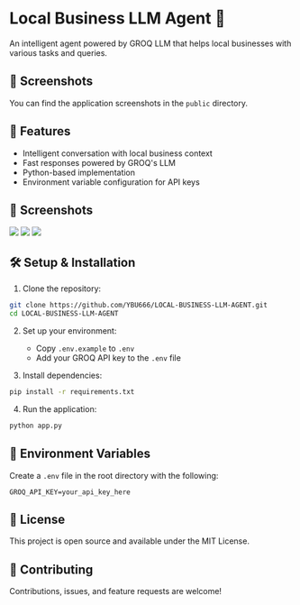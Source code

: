 # Local Business LLM Agent 🤖

An intelligent agent powered by GROQ LLM that helps local businesses with various tasks and queries.

## 📸 Screenshots

You can find the application screenshots in the `public` directory.

## 🚀 Features

- Intelligent conversation with local business context
- Fast responses powered by GROQ's LLM
- Python-based implementation
- Environment variable configuration for API keys

## 📸 Screenshots


![](https://github.com/YBU666/LOCAL-BUSINESS-LLM-AGENT/blob/main/public/Screenshot%202025-04-18%20at%2010.24.10%E2%80%AFAM.png?raw=true)
![](https://github.com/YBU666/LOCAL-BUSINESS-LLM-AGENT/blob/main/public/Screenshot%202025-04-18%20at%2010.24.43%E2%80%AFAM.png?raw=true)
![](https://github.com/YBU666/LOCAL-BUSINESS-LLM-AGENT/blob/main/public/Screenshot%202025-04-18%20at%2010.24.55%E2%80%AFAM.png?raw=true)

## 🛠️ Setup & Installation

1. Clone the repository:
```bash
git clone https://github.com/YBU666/LOCAL-BUSINESS-LLM-AGENT.git
cd LOCAL-BUSINESS-LLM-AGENT
```

2. Set up your environment:
   - Copy `.env.example` to `.env`
   - Add your GROQ API key to the `.env` file

3. Install dependencies:
```bash
pip install -r requirements.txt
```

4. Run the application:
```bash
python app.py
```

## 🔑 Environment Variables

Create a `.env` file in the root directory with the following:

```
GROQ_API_KEY=your_api_key_here
```

## 📝 License

This project is open source and available under the MIT License.

## 👥 Contributing

Contributions, issues, and feature requests are welcome! 
